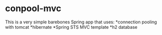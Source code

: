 conpool-mvc
==============

This is a very simple barebones Spring app that uses:
*connection pooling with tomcat
*hibernate
*Spring STS MVC template
*h2 database
